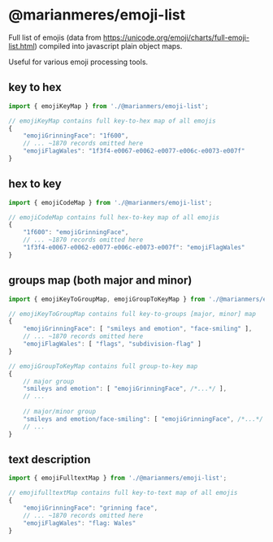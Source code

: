 # @marianmeres/emoji-list

Full list of emojis (data from https://unicode.org/emoji/charts/full-emoji-list.html)
compiled into javascript plain object maps.

Useful for various emoji processing tools.

## key to hex
```javascript
import { emojiKeyMap } from './@marianmers/emoji-list';

// emojiKeyMap contains full key-to-hex map of all emojis
{
    "emojiGrinningFace": "1f600",
    // ... ~1870 records omitted here
    "emojiFlagWales": "1f3f4-e0067-e0062-e0077-e006c-e0073-e007f"
}
```

## hex to key
```javascript
import { emojiCodeMap } from './@marianmers/emoji-list';

// emojiCodeMap contains full hex-to-key map of all emojis
{
    "1f600": "emojiGrinningFace",
    // ... ~1870 records omitted here
    "1f3f4-e0067-e0062-e0077-e006c-e0073-e007f": "emojiFlagWales"
}
```

## groups map (both major and minor)
```javascript
import { emojiKeyToGroupMap, emojiGroupToKeyMap } from './@marianmers/emoji-list';

// emojiKeyToGroupMap contains full key-to-groups [major, minor] map
{
    "emojiGrinningFace": [ "smileys and emotion", "face-smiling" ],
    // ... ~1870 records omitted here
    "emojiFlagWales": [ "flags", "subdivision-flag" ]
}

// emojiGroupToKeyMap contains full group-to-key map
{
    // major group
    "smileys and emotion": [ "emojiGrinningFace", /*...*/ ],
    // ...
	
    // major/minor group
    "smileys and emotion/face-smiling": [ "emojiGrinningFace", /*...*/ ],
    // ...
}
```

## text description
```javascript
import { emojiFulltextMap } from './@marianmers/emoji-list';

// emojifulltextMap contains full key-to-text map of all emojis
{
    "emojiGrinningFace": "grinning face",
    // ... ~1870 records omitted here
    "emojiFlagWales": "flag: Wales"
}
```
